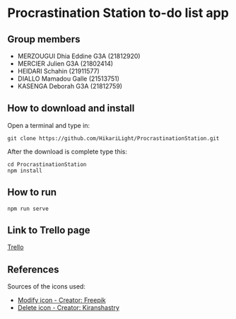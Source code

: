 # Procrastination Station to-do list app

## Group members
- MERZOUGUI Dhia Eddine G3A (21812920)
- MERCIER Julien G3A (21802414)
- HEIDARI Schahin (21911577)
- DIALLO Mamadou Galle (21513751)
- KASENGA Deborah G3A (21812759)

## How to download and install
Open a terminal and type in:
```
git clone https://github.com/HikariLight/ProcrastinationStation.git
```
After the download is complete type this:
```
cd ProcrastinationStation
npm install
```

## How to run
```
npm run serve
```

## Link to Trello page
[Trello](https://trello.com/b/CSSTGECq)

## References
Sources of the icons used:
- [Modify icon - Creator: Freepik](https://www.flaticon.com/free-icon/edit-button_84380?term=modify&page=1&position=1&page=1&position=1&related_id=84380&origin=search)
- [Delete icon - Creator: Kiranshastry](https://www.flaticon.com/free-icon/delete_1214428?term=delete&page=1&position=1&page=1&position=1&related_id=1214428&origin=search)